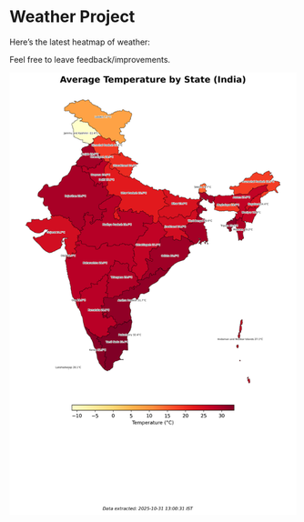 # Weather Project

Here’s the latest heatmap of weather:

Feel free to leave feedback/improvements.

![India Heatmap](docs/assets/india_heatmap.png?v=046599)
